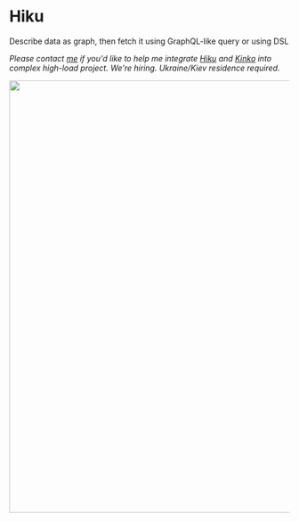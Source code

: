 # Hiku
Describe data as graph, then fetch it using GraphQL-like query or using DSL

*Please contact [me](http://v.magamedov.com) if you'd like to help me integrate
[Hiku](https://github.com/vmagamedov/hiku) and
[Kinko](https://github.com/vmagamedov/kinko) into complex high-load project.
We're hiring. Ukraine/Kiev residence required.*

<img src="../gh-pages/images/console.png" width="775">
